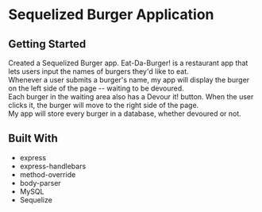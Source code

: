 # Sequelized Burger Application

## Getting Started

Created a Sequelized Burger app. Eat-Da-Burger! is a restaurant app that lets users input the names of burgers they'd like to eat.<br>
Whenever a user submits a burger's name, my app will display the burger on the left side of the page -- waiting to be devoured.<br>
Each burger in the waiting area also has a Devour it! button. When the user clicks it, the burger will move to the right side of the page.<br>
My app will store every burger in a database, whether devoured or not.

## Built With

- express
- express-handlebars
- method-override
- body-parser
- MySQL
- Sequelize
